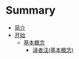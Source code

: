# Summary

* [简介](README.md)
* [开始](getting-started.md)
    * [基本概念](基本概念.md)
        * [译者注\(基本概念\)](译者注基本概念.md)

